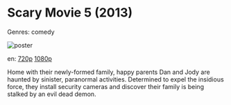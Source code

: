 # Scary Movie 5 (2013)

Genres: comedy

![poster](http://image.tmdb.org/t/p/w500/zYptQLRnePlv5rYg2kYOCZ3C31Q.jpg)

en:
  [720p](magnet:?xt=urn:btih:E0D4E1849082980FC42802865BCA49FD6609D64C&tr=udp://glotorrents.pw:6969/announce&tr=udp://tracker.opentrackr.org:1337/announce&tr=udp://torrent.gresille.org:80/announce&tr=udp://tracker.openbittorrent.com:80&tr=udp://tracker.coppersurfer.tk:6969&tr=udp://tracker.leechers-paradise.org:6969&tr=udp://p4p.arenabg.ch:1337&tr=udp://tracker.internetwarriors.net:1337)
  [1080p](magnet:?xt=urn:btih:143A4E1024B3456110445B9D7C850D79B1AE1711&tr=udp://glotorrents.pw:6969/announce&tr=udp://tracker.opentrackr.org:1337/announce&tr=udp://torrent.gresille.org:80/announce&tr=udp://tracker.openbittorrent.com:80&tr=udp://tracker.coppersurfer.tk:6969&tr=udp://tracker.leechers-paradise.org:6969&tr=udp://p4p.arenabg.ch:1337&tr=udp://tracker.internetwarriors.net:1337)
  


Home with their newly-formed family, happy parents Dan and Jody are haunted by sinister, paranormal activities. Determined to expel the insidious force, they install security cameras and discover their family is being stalked by an evil dead demon.